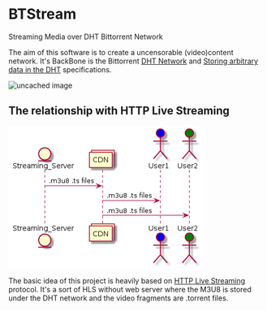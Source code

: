 # BTStream
Streaming Media over DHT Bittorrent Network

The aim of this software is to create a uncensorable (video)content network. It's BackBone is the Bittorrent [DHT Network] and [Storing arbitrary data in the DHT] specifications.

![uncached image](http://www.plantuml.com/plantuml/proxy?cache=no&src=https://github.com/Fluturenet/BTStream/raw/master/doc/diagram1.txt)

## The relationship with HTTP Live Streaming
![diagram2](doc/diagram2.png)

The basic idea of this project is heavily based on [HTTP Live Streaming] protocol. It's a sort of HLS without web server where the M3U8 is stored under the DHT network and the video fragments are .torrent files.

[DHT Network]: http://bittorrent.org/beps/bep_0005.html
[Storing arbitrary data in the DHT]: http://bittorrent.org/beps/bep_0044.html
[HTTP Live Streaming]:https://en.wikipedia.org/wiki/HTTP_Live_Streaming
